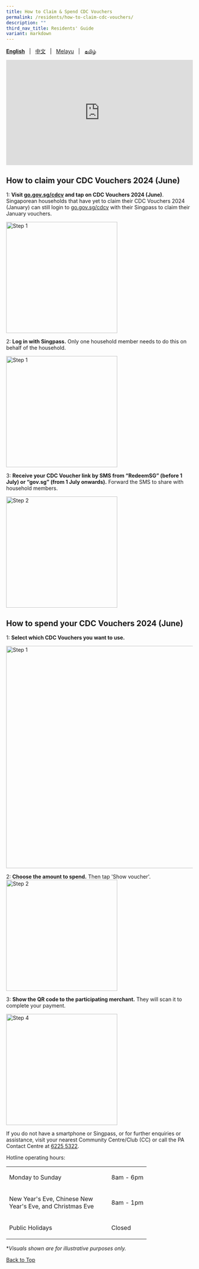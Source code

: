 ```yaml
---
title: How to Claim & Spend CDC Vouchers
permalink: /residents/how-to-claim-cdc-vouchers/
description: ""
third_nav_title: Residents' Guide
variant: markdown
---
```

<span id="cdcv_page_top"></span>
**[English](/residents/how-to-claim-cdc-vouchers)** &nbsp;&nbsp;|&nbsp;&nbsp; [中文](/residents/how-to-claim-cdc-vouchers-chinese)  &nbsp;&nbsp;|&nbsp;&nbsp; [Melayu](/residents/how-to-claim-cdc-vouchers-malay) &nbsp;&nbsp;|&nbsp;&nbsp; [தமிழ்](/residents/how-to-claim-cdc-vouchers-tamil)

<style>
	h1 {
	white-space:normal !important;
	hyphens: auto !important;
	overflow-x: auto !important;
	overflow-y: hidden !important;
}
	
a.bp-button {
	height: 6em !important;
	white-space:pre-line !important;
}
	
 .youtubecontainer {
    position: relative;
    width: 100%;
    height: 0;
    padding-bottom: 56.25%;
}
.youtubevideo {
    position: absolute;
    top: 0;
    left: 0;
    width: 100%;
    height: 100%;
}
</style>

<div class="youtubecontainer">
<iframe class="youtubevideo" src="https://www.youtube.com/embed/JubHIafIFw8?si=fw0pK2y8sOpSU--E" title="YouTube video player" frameborder="0" allow="accelerometer; autoplay; clipboard-write; encrypted-media; gyroscope; picture-in-picture" allowfullscreen=""></iframe>
</div>

## How to claim your CDC Vouchers 2024 (June)

1: **Visit [go.gov.sg/cdcv](https://go.gov.sg/cdcv) and tap on CDC Vouchers 2024 (June)**.<br> Singaporean households that have yet to claim their CDC Vouchers 2024 (January) can still login to [go.gov.sg/cdcv](http://go.gov.sg/cdcv) with their Singpass to claim their January vouchers.

<img src="/images/eng_step_1.png" alt="Step 1" style="width:300px !important;">

2: **Log in with Singpass.** Only one household member needs to do this on behalf of the household.

<img src="/images/eng_step_2.png" alt="Step 1" style="width:300px !important;">


3: **Receive your CDC Voucher link by SMS from “RedeemSG” (before 1 July) or “gov.sg” (from 1 July onwards).** Forward the SMS to share with household members.  

<img src="/images/eng_step_3.png" alt="Step 2" style="width:300px !important;">


## How to spend your CDC Vouchers 2024 (June)

1: **Select which CDC Vouchers you want to use.** 

<img src="/images/eng_step_6.png" alt="Step 1" style="width:600px !important;">


2: **Choose the amount to spend.** Then tap 'Show voucher'.
<img src="/images/eng_step_4.png" alt="Step 2" style="width:300px !important;">

3: **Show the QR code to the participating merchant.** They will scan it to complete your payment. 

<img src="/images/eng_step_5.png" alt="Step 4" style="width:300px !important;">


If you do not have a smartphone or Singpass, or for further enquiries or assistance, visit your nearest Community Centre/Club (CC) or call the PA Contact Centre at <a href="tel:6225 5322">6225 5322</a>.

Hotline operating hours:

<table border="0" cellspacing="0" cellpadding="0">
<tbody>
<tr>
	<td><p style="width:260px !important;">Monday to Sunday</p></td>
	<td><p>8am - 6pm</p></td>
</tr>
	<tr><td><p style="width:260px !important;">New Year's Eve, Chinese New Year's Eve, and Christmas Eve</p></td>
	<td><p>8am - 1pm</p></td>
	</tr><tr>
	<td><p style="width:260px !important;">Public Holidays</p></td>
	<td><p>Closed</p></td>
</tr>
</tbody>
</table>

*<i>Visuals shown are for illustrative purposes only.</i>

[Back to Top](#cdcv_page_top)